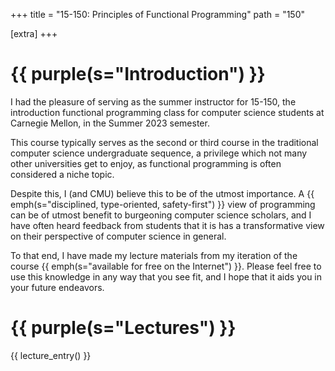 +++
title = "15-150: Principles of Functional Programming"
path = "150"

[extra]
+++

# {{ purple(s="Introduction") }}

I had the pleasure of serving as the summer instructor for 15-150, the introduction
functional programming class for computer science students at Carnegie Mellon, in
the Summer 2023 semester.

This course typically serves as the second or third course in the traditional
computer science undergraduate sequence, a privilege which not many other universities
get to enjoy, as functional programming is often considered a niche topic.

Despite this, I (and CMU) believe this to be of the utmost importance. A {{ emph(s="disciplined,
type-oriented, safety-first") }} view of programming can be of utmost benefit to burgeoning
computer science scholars, and I have often heard feedback from students that it is has
a transformative view on their perspective of computer science in general.

To that end, I have made my lecture materials from my iteration of the course {{ emph(s="available
for free on the Internet") }}. Please feel free to use this knowledge in any way that you see
fit, and I hope that it aids you in your future endeavors.

# {{ purple(s="Lectures") }}

<!-- {{ gallery_150() }}

<br> -->

{{ lecture_entry() }}

</div>